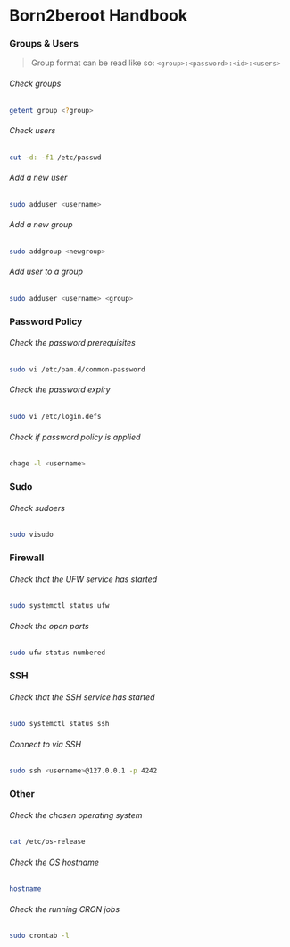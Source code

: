 # Born2beroot Handbook

### Groups & Users

> Group format can be read like so: `<group>:<password>:<id>:<users>`

###### Check groups

```bash
getent group <?group>
```

###### Check users

```bash
cut -d: -f1 /etc/passwd
```

###### Add a new user

```bash
sudo adduser <username>
```

###### Add a new group

```bash
sudo addgroup <newgroup>
```

###### Add user to a group

```bash
sudo adduser <username> <group>
```

### Password Policy

###### Check the password prerequisites

```bash
sudo vi /etc/pam.d/common-password
```

###### Check the password expiry

```bash
sudo vi /etc/login.defs
```

###### Check if password policy is applied

```bash
chage -l <username>
```

### Sudo

###### Check sudoers

```bash
sudo visudo
```

### Firewall

###### Check that the UFW service has started

```bash
sudo systemctl status ufw
```

###### Check the open ports

```bash
sudo ufw status numbered
```

### SSH

###### Check that the SSH service has started

```bash
sudo systemctl status ssh
```

###### Connect to via SSH

```bash
sudo ssh <username>@127.0.0.1 -p 4242
```

### Other

###### Check the chosen operating system

```bash
cat /etc/os-release
```

###### Check the OS hostname

```bash
hostname
```

###### Check the running CRON jobs

```bash
sudo crontab -l
```
